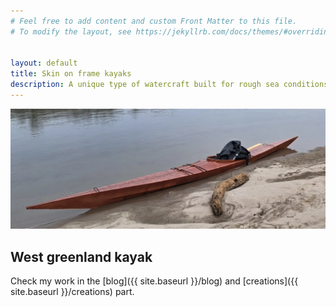 ```yaml
---
# Feel free to add content and custom Front Matter to this file.
# To modify the layout, see https://jekyllrb.com/docs/themes/#overriding-theme-defaults


layout: default
title: Skin on frame kayaks
description: A unique type of watercraft built for rough sea conditions and hunting. It's hard to call them replicas, but Man Boat builds a very similar type of kayak using traditional techniques passed down through generations of Arctic builders.
---
```


![home_banner](/assets/images/covers/home_banner.webp)

## West greenland kayak
Check my work in the [blog]({{ site.baseurl }}/blog) and [creations]({{ site.baseurl }}/creations) part.
